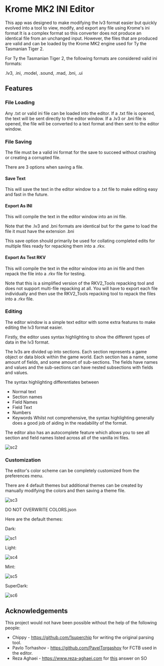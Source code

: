 # Krome MK2 INI Editor
This app was designed to make modifying the lv3 format easier but quickly evolved into a tool to view, modify, and export any file using Krome's ini format
It is a complex format so this converter does not produce an identical file from an unchanged input.
However, the files that are produced are valid and can be loaded by the Krome MK2 engine used for Ty the Tasmanian Tiger 2.

For Ty the Tasmanian Tiger 2, the following formats are considered valid ini formats:

.lv3, .ini, .model, .sound, .mad, .bni, .ui

## Features

### File Loading
Any .txt or valid ini file can be loaded into the editor. If a .txt file is opened, the text will be sent directly to the editor window. If a .lv3 or .bni file is opened, 
the file will be converted to a text format and then sent to the editor window.

### File Saving
The file must be a valid ini format for the save to succeed without crashing or creating a corrupted file. 

There are 3 options when saving a file.

#### Save Text
This will save the text in the editor window to a .txt file to make editing easy and fast in the future.

#### Export As INI
This will compile the text in the editor window into an ini file.

Note that the .lv3 and .bni formats are identical but for the game to load the file it must have the extension .bni

This save option should primarily be used for collating completed edits for multiple files ready for repacking them into a .rkv.

#### Export As Test RKV
This will compile the text in the editor window into an ini file and then repack the file into a .rkv file for testing.

Note that this is a simplified version of the RKV2_Tools repacking tool and does not support multi-file repacking at all.
You will have to export each file individually and then use the RKV2_Tools repacking tool to repack the files into a .rkv file.

### Editing
The editor window is a simple text editor with some extra features to make editing the lv3 format easier.

Firstly, the editor uses syntax highlighting to show the different types of data in the lv3 format.

The lv3s are divided up into sections. Each section represents a game object or data block within the game world.
Each section has a name, some amount of fields, and some amount of sub-sections.
The fields have names and values and the sub-sections can have nested subsections with fields and values.

The syntax highlighting differentiates between
* Normal text
* Section names
* Field Names
* Field Text
* Numbers
* Keywords
Whilst not comprehensive, the syntax highlighting generally does a good job of aiding in
the readability of the format.

The editor also has an autocomplete feature which allows you to see all section and field names
listed across all of the vanilla ini files.

![sc2](Ty2INIEditor/ScreenShots/sc2.png)

### Customization
The editor's color scheme can be completely customized from the preferences menu.

There are 4 default themes but additional themes can be created by manually modifying the colors
and then saving a theme file. 

![sc3](Ty2INIEditor/ScreenShots/sc3.png)

DO NOT OVERWRITE COLORS.json

Here are the default themes:

Dark:

![sc1](Ty2INIEditor/ScreenShots/sc1.png)

Light:

![sc4](Ty2INIEditor/ScreenShots/sc4.png)

Mint:

![sc5](Ty2INIEditor/ScreenShots/sc5.png)

SuperDark:

![sc6](Ty2INIEditor/ScreenShots/sc6.png)

## Acknowledgements

This project would not have been possible without the help of the following people:

* Chippy - https://github.com/1superchip for writing the original parsing tool.
* Pavlo Torhashov - https://github.com/PavelTorgashov for FCTB used in the editor.
* Reza Aghaei - https://www.reza-aghaei.com for [this](https://stackoverflow.com/questions/65976232/how-to-change-the-combobox-dropdown-button-color/65976649#65976649) answer on SO